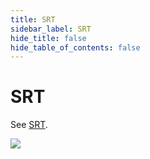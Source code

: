 ```yaml
---
title: SRT
sidebar_label: SRT
hide_title: false
hide_table_of_contents: false
---
```


# SRT

See [SRT](./sample-srt.md).

![](https://ossrs.net/gif/v1/sls.gif?site=ossrs.net&path=/lts/doc/en/v5/srt)


